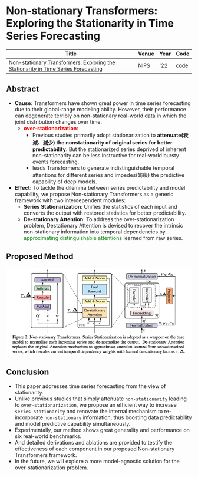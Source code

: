 # Non-stationary Transformers: Exploring the Stationarity in Time Series Forecasting
| Title | Venue | Year | Code |
|-|-|-|-|
| [Non-stationary Transformers: Exploring the Stationarity in Time Series Forecasting](./https://arxiv.org/pdf/2205.14415.pdf) | NIPS | '22 | [code](https://github.com/thuml/Nonstationary_Transformers) |

## Abstract
- **Cause**: Transformers have shown great power in time series forecasting due to their global-range modeling ability. However, their performance can degenerate terribly on non-stationary real-world data in which the joint distribution changes over time. 
    - <font color='red'>**over-stationarization**</font>: 
        - Previous studies primarily adopt stationarization to **attenuate(衰減、減少) the nonstationarity of original series for better predictability**. But the stationarized series deprived of inherent non-stationarity can be less instructive for real-world bursty events forecasting. 
        - leads Transformers to generate indistinguishable temporal attentions for different series and impedes(妨礙) the predictive capability of deep models. 
- **Effect:** To tackle the dilemma between series predictability and model capability, we propose Non-stationary Transformers as a generic framework with two interdependent modules: 
    - **Series Stationarization**: Unifies the statistics of each input and converts the output with restored statistics for better predictability.
    - **De-stationary Attention**: To address the over-stationarization problem, Destationary Attention is devised to recover the intrinsic non-stationary information into temporal dependencies by <font color='green'>approximating distinguishable attentions</font> learned from raw series. 
 
## Proposed Method
![](./assets/model_structure.png)
## Conclusion
- This paper addresses time series forecasting from the view of stationarity.
- Unlike previous studies that simply attenuate `non-stationarity` leading to `over-stationarization`, we propose an efficient way to increase `series stationarity` and renovate the internal mechanism to re-incorporate `non-stationary` information, thus boosting data predictability and model predictive capability simultaneously. 
- Experimentally, our method shows great generality and performance on six real-world benchmarks.
- And detailed derivations and ablations are provided to testify the effectiveness of each component in our proposed Non-stationary Transformers framework. 
- In the future, we will explore a more model-agnostic solution for the over-stationarization problem.



